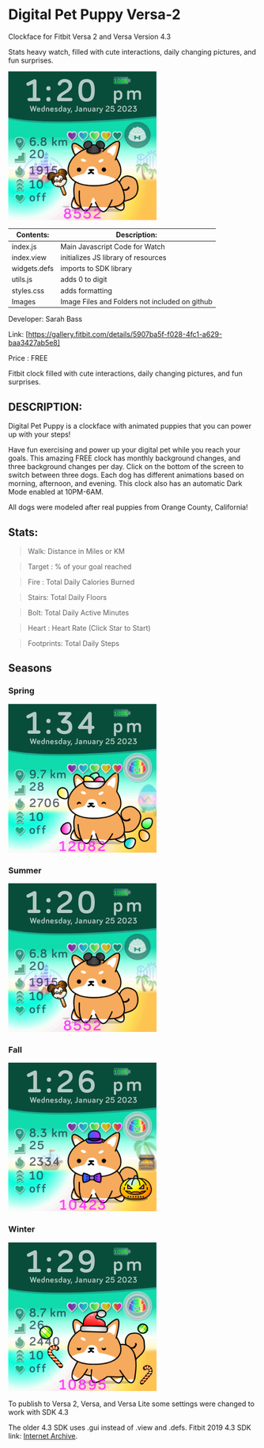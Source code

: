 # Digital Pet Puppy Versa-2

Clockface for Fitbit Versa 2 and Versa Version 4.3


Stats heavy watch, filled with cute interactions, daily changing pictures, and fun surprises.

![Alt text](https://github.com/SarahBass/Digital-Pet-Puppy---Versa-2/blob/main/promo/bestpromo.png)

Contents: | Description:
--------- | ------------
index.js  | Main Javascript Code for Watch 
index.view | initializes JS library of resources
widgets.defs | imports to SDK library
utils.js | adds 0 to digit
styles.css | adds formatting
Images    | Image Files and Folders not included on github


 
 Developer: Sarah Bass
 
 Link: [https://gallery.fitbit.com/details/5907ba5f-f028-4fc1-a629-baa3427ab5e8]
 
 Price : FREE
 
Fitbit clock filled with cute interactions, daily changing pictures, and fun surprises.

## DESCRIPTION:
Digital Pet Puppy is a clockface with animated puppies that you can power up with your steps!

Have fun exercising and power up your digital pet while you reach your goals. This amazing FREE clock has monthly background changes, and three background changes per day. Click on the bottom of the screen to switch between three dogs. Each dog has different animations based on morning, afternoon, and evening. This clock also has an automatic Dark Mode enabled at 10PM-6AM.

All dogs were modeled after real puppies from Orange County, California!


## Stats:

>Walk: Distance in Miles or KM

>Target : % of your goal reached

>Fire : Total Daily Calories Burned

>Stairs: Total Daily Floors

>Bolt: Total Daily Active Minutes

>Heart : Heart Rate (Click Star to Start)

>Footprints: Total Daily Steps

## Seasons

### Spring

![Alt text](https://github.com/SarahBass/Digital-Pet-Puppy---Versa-2/blob/main/promo/easterpromo.png)

### Summer

![Alt text](https://github.com/SarahBass/Digital-Pet-Puppy---Versa-2/blob/main/promo/bestpromo.png)

### Fall

![Alt text](https://github.com/SarahBass/Digital-Pet-Puppy---Versa-2/blob/main/promo/octpromo.png)

### Winter

![Alt text](https://github.com/SarahBass/Digital-Pet-Puppy---Versa-2/blob/main/promo/holidaypromo.png)


To publish to Versa 2, Versa, and Versa Lite some settings were changed to work with SDK 4.3

The older 4.3 SDK uses .gui instead of .view and .defs. Fitbit 2019 4.3 SDK link: [Internet Archive](https://web.archive.org/web/20191102093406/https://dev.fitbit.com/build/guides/user-interface/svg-components/buttons/#button-with-icon). 




